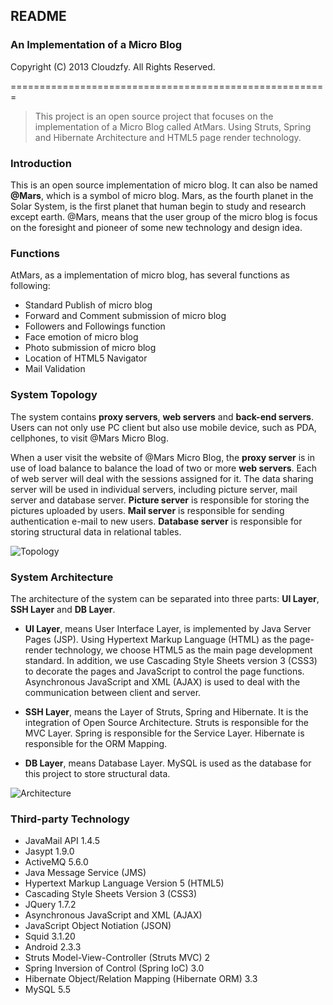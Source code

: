 ## README
### An Implementation of a Micro Blog
Copyright (C) 2013 Cloudzfy. All Rights Reserved.

=======================================================

> This project is an open source project that focuses on the implementation of a Micro Blog called AtMars. Using Struts, Spring and Hibernate Architecture and HTML5 page render technology.

### Introduction
This is an open source implementation of micro blog. It can also be named **@Mars**, which is a symbol of micro blog. Mars, as the fourth planet in the Solar System, is the first planet that human begin to study and research except earth. @Mars, means that the user group of the micro blog is focus on the foresight and pioneer of some new technology and design idea.

### Functions
AtMars, as a implementation of micro blog, has several functions as following:

* Standard Publish of micro blog
* Forward and Comment submission of micro blog
* Followers and Followings function
* Face emotion of micro blog
* Photo submission of micro blog
* Location of HTML5 Navigator
* Mail Validation

### System Topology
The system contains **proxy servers**, **web servers** and **back-end servers**. Users can not only use PC client but also use mobile device, such as PDA, cellphones, to visit @Mars Micro Blog.

When a user visit the website of @Mars Micro Blog, the **proxy server** is in use of load balance to balance the load of two or more **web servers**. Each of web server will deal with the sessions assigned for it. The data sharing server will be used in individual servers, including picture server, mail server and database server. **Picture server** is responsible for storing the pictures uploaded by users. **Mail server** is responsible for sending authentication e-mail to new users. **Database server** is responsible for storing structural data in relational tables.

![Topology](https://raw.github.com/wiki/cloudzfy/atmars/images/topology.png)

### System Architecture
The architecture of the system can be separated into three parts: **UI Layer**, **SSH Layer** and **DB Layer**.

* **UI Layer**, means User Interface Layer, is implemented by Java Server Pages (JSP). Using Hypertext Markup Language (HTML) as the page-render technology, we choose HTML5 as the main page development standard. In addition, we use Cascading Style Sheets version 3 (CSS3) to decorate the pages and JavaScript to control the page functions. Asynchronous JavaScript and XML (AJAX) is used to deal with the communication between client and server.

* **SSH Layer**, means the Layer of Struts, Spring and Hibernate. It is the integration of Open Source Architecture. Struts is responsible for the MVC Layer. Spring is responsible for the Service Layer. Hibernate is responsible for the ORM Mapping.

* **DB Layer**, means Database Layer. MySQL is used as the database for this project to store structural data.

![Architecture](https://raw.github.com/wiki/cloudzfy/atmars/images/architecture.png)

### Third-party Technology
* JavaMail API 1.4.5
* Jasypt 1.9.0
* ActiveMQ 5.6.0
* Java Message Service (JMS)
* Hypertext Markup Language Version 5 (HTML5)
* Cascading Style Sheets Version 3 (CSS3)
* JQuery 1.7.2
* Asynchronous JavaScript and XML (AJAX)
* JavaScript Object Notiation (JSON)
* Squid 3.1.20
* Android 2.3.3
* Struts Model-View-Controller (Struts MVC) 2
* Spring Inversion of Control (Spring IoC) 3.0
* Hibernate Object/Relation Mapping (Hibernate ORM) 3.3
* MySQL 5.5
